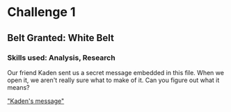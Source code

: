 # Challenge 1

## Belt Granted: White Belt
### Skills used: Analysis, Research

Our friend Kaden sent us a secret message embedded in this file. When we open it, we aren't really sure what to make of it. Can you figure out what it means?

["Kaden's message"](morse.wav)